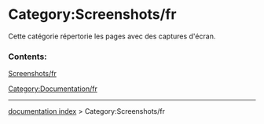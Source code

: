 # Category:Screenshots/fr
Cette catégorie répertorie les pages avec des captures d\'écran.

### Contents:

[Screenshots/fr](Screenshots/fr.md)

[Category:Documentation/fr](Category:Documentation/fr.md)

---
[documentation index](../README.md) > Category:Screenshots/fr
